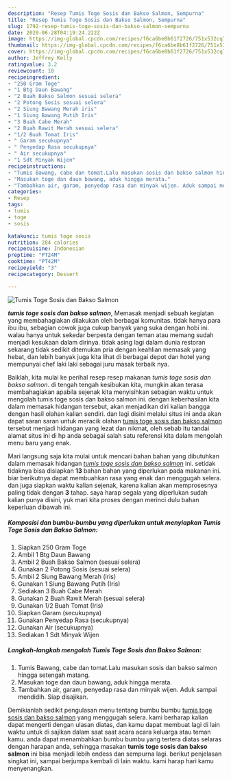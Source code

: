 ```yaml
---
description: "Resep Tumis Toge Sosis dan Bakso Salmon, Sempurna"
title: "Resep Tumis Toge Sosis dan Bakso Salmon, Sempurna"
slug: 1792-resep-tumis-toge-sosis-dan-bakso-salmon-sempurna
date: 2020-06-28T04:19:24.222Z
image: https://img-global.cpcdn.com/recipes/f6ca6be8b61f2726/751x532cq70/tumis-toge-sosis-dan-bakso-salmon-foto-resep-utama.jpg
thumbnail: https://img-global.cpcdn.com/recipes/f6ca6be8b61f2726/751x532cq70/tumis-toge-sosis-dan-bakso-salmon-foto-resep-utama.jpg
cover: https://img-global.cpcdn.com/recipes/f6ca6be8b61f2726/751x532cq70/tumis-toge-sosis-dan-bakso-salmon-foto-resep-utama.jpg
author: Jeffrey Kelly
ratingvalue: 3.2
reviewcount: 10
recipeingredient:
- "250 Gram Toge"
- "1 Btg Daun Bawang"
- "2 Buah Bakso Salmon sesuai selera"
- "2 Potong Sosis sesuai selera"
- "2 Siung Bawang Merah iris"
- "1 Siung Bawang Putih Iris"
- "3 Buah Cabe Merah"
- "2 Buah Rawit Merah sesuai selera"
- "1/2 Buah Tomat Iris"
- " Garam secukupnya"
- " Penyedap Rasa secukupnya"
- " Air secukupnya"
- "1 Sdt Minyak Wijen"
recipeinstructions:
- "Tumis Bawang, cabe dan tomat.Lalu masukan sosis dan bakso salmon hingga setengah matang."
- "Masukan toge dan daun bawang, aduk hingga merata."
- "Tambahkan air, garam, penyedap rasa dan minyak wijen. Aduk sampai mendidih. Siap disajikan."
categories:
- Resep
tags:
- tumis
- toge
- sosis

katakunci: tumis toge sosis 
nutrition: 284 calories
recipecuisine: Indonesian
preptime: "PT24M"
cooktime: "PT42M"
recipeyield: "3"
recipecategory: Dessert

---
```



![Tumis Toge Sosis dan Bakso Salmon](https://img-global.cpcdn.com/recipes/f6ca6be8b61f2726/751x532cq70/tumis-toge-sosis-dan-bakso-salmon-foto-resep-utama.jpg)

<b><i>tumis toge sosis dan bakso salmon</i></b>, Memasak menjadi sebuah kegiatan yang membahagiakan dilakukan oleh berbagai komunitas. tidak hanya para ibu ibu, sebagian cowok juga cukup banyak yang suka dengan hobi ini. walau hanya untuk sekedar berpesta dengan teman atau memang sudah menjadi kesukaan dalam dirinya. tidak asing lagi dalam dunia restoran sekarang tidak sedikit ditemukan pria dengan keahlian memasak yang hebat, dan lebih banyak juga kita lihat di berbagai depot dan hotel yang mempunyai chef laki laki sebagai juru masak terbaik nya.

Baiklah, kita mulai ke perihal resep resep makanan <i>tumis toge sosis dan bakso salmon</i>. di tengah tengah kesibukan kita, mungkin akan terasa membahagiakan apabila sejenak kita menyisihkan sebagian waktu untuk mengolah tumis toge sosis dan bakso salmon ini. dengan keberhasilan kita dalam memasak hidangan tersebut, akan menjadikan diri kalian bangga dengan hasil olahan kalian sendiri. dan lagi disini melalui situs ini anda akan dapat saran saran untuk meracik olahan <u>tumis toge sosis dan bakso salmon</u> tersebut menjadi hidangan yang lezat dan nikmat, oleh sebab itu tandai alamat situs ini di hp anda sebagai salah satu referensi kita dalam mengolah menu baru yang enak.




Mari langsung saja kita mulai untuk mencari bahan bahan yang dibutuhkan dalam memasak hidangan <u><i>tumis toge sosis dan bakso salmon</i></u> ini. setidak tidaknya bisa disiapkan <b>13</b> bahan bahan yang diperlukan pada makanan ini. biar berikutnya dapat membuahkan rasa yang enak dan menggugah selera. dan juga siapkan waktu kalian sejenak, karena kalian akan memprosesnya paling tidak dengan <b>3</b> tahap. saya harap segala yang diperlukan sudah kalian punya disini, yuk mari kita proses dengan merinci dulu bahan keperluan dibawah ini.

<!--inarticleads1-->

##### Komposisi dan bumbu-bumbu yang diperlukan untuk menyiapkan Tumis Toge Sosis dan Bakso Salmon:

1. Siapkan 250 Gram Toge
1. Ambil 1 Btg Daun Bawang
1. Ambil 2 Buah Bakso Salmon (sesuai selera)
1. Gunakan 2 Potong Sosis (sesuai selera)
1. Ambil 2 Siung Bawang Merah (iris)
1. Gunakan 1 Siung Bawang Putih (Iris)
1. Sediakan 3 Buah Cabe Merah
1. Gunakan 2 Buah Rawit Merah (sesuai selera)
1. Gunakan 1/2 Buah Tomat (Iris)
1. Siapkan  Garam (secukupnya)
1. Gunakan  Penyedap Rasa (secukupnya)
1. Gunakan  Air (secukupnya)
1. Sediakan 1 Sdt Minyak Wijen




<!--inarticleads2-->

##### Langkah-langkah mengolah Tumis Toge Sosis dan Bakso Salmon:

1. Tumis Bawang, cabe dan tomat.Lalu masukan sosis dan bakso salmon hingga setengah matang.
1. Masukan toge dan daun bawang, aduk hingga merata.
1. Tambahkan air, garam, penyedap rasa dan minyak wijen. Aduk sampai mendidih. Siap disajikan.




Demikianlah sedikit pengulasan menu tentang bumbu bumbu <u>tumis toge sosis dan bakso salmon</u> yang menggugah selera. kami berharap kalian dapat mengerti dengan ulasan diatas, dan kamu dapat membuat lagi di lain waktu untuk di sajikan dalam saat saat acara acara keluarga atau teman kamu. anda dapat menambahkan bumbu bumbu yang tertera diatas selaras dengan harapan anda, sehingga masakan <b>tumis toge sosis dan bakso salmon</b> ini bisa menjadi lebih endess dan sempurna lagi. berikut penjelasan singkat ini, sampai berjumpa kembali di lain waktu. kami harap hari kamu menyenangkan.
